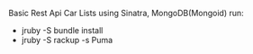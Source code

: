 Basic Rest Api Car Lists
using Sinatra, MongoDB(Mongoid)
run:
   - jruby -S bundle install 
   - jruby -S rackup -s Puma